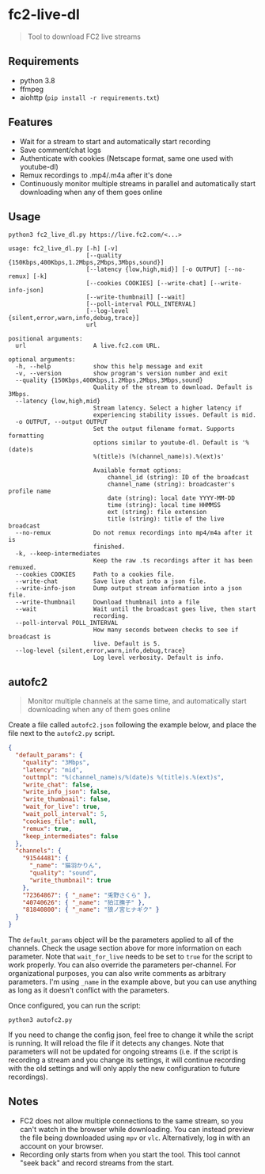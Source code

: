 # fc2-live-dl

> Tool to download FC2 live streams

## Requirements

- python 3.8
- ffmpeg
- aiohttp (`pip install -r requirements.txt`)

## Features

- Wait for a stream to start and automatically start recording
- Save comment/chat logs
- Authenticate with cookies (Netscape format, same one used with youtube-dl)
- Remux recordings to .mp4/.m4a after it's done
- Continuously monitor multiple streams in parallel and automatically start downloading when any of them goes online

## Usage

```
python3 fc2_live_dl.py https://live.fc2.com/<...>
```

```
usage: fc2_live_dl.py [-h] [-v]
                      [--quality {150Kbps,400Kbps,1.2Mbps,2Mbps,3Mbps,sound}]
                      [--latency {low,high,mid}] [-o OUTPUT] [--no-remux] [-k]
                      [--cookies COOKIES] [--write-chat] [--write-info-json]
                      [--write-thumbnail] [--wait]
                      [--poll-interval POLL_INTERVAL]
                      [--log-level {silent,error,warn,info,debug,trace}]
                      url

positional arguments:
  url                   A live.fc2.com URL.

optional arguments:
  -h, --help            show this help message and exit
  -v, --version         show program's version number and exit
  --quality {150Kbps,400Kbps,1.2Mbps,2Mbps,3Mbps,sound}
                        Quality of the stream to download. Default is 3Mbps.
  --latency {low,high,mid}
                        Stream latency. Select a higher latency if
                        experiencing stability issues. Default is mid.
  -o OUTPUT, --output OUTPUT
                        Set the output filename format. Supports formatting
                        options similar to youtube-dl. Default is '%(date)s
                        %(title)s (%(channel_name)s).%(ext)s'
                        
                        Available format options:
                            channel_id (string): ID of the broadcast
                            channel_name (string): broadcaster's profile name
                            date (string): local date YYYY-MM-DD
                            time (string): local time HHMMSS
                            ext (string): file extension
                            title (string): title of the live broadcast
  --no-remux            Do not remux recordings into mp4/m4a after it is
                        finished.
  -k, --keep-intermediates
                        Keep the raw .ts recordings after it has been remuxed.
  --cookies COOKIES     Path to a cookies file.
  --write-chat          Save live chat into a json file.
  --write-info-json     Dump output stream information into a json file.
  --write-thumbnail     Download thumbnail into a file
  --wait                Wait until the broadcast goes live, then start
                        recording.
  --poll-interval POLL_INTERVAL
                        How many seconds between checks to see if broadcast is
                        live. Default is 5.
  --log-level {silent,error,warn,info,debug,trace}
                        Log level verbosity. Default is info.
```

## autofc2

> Monitor multiple channels at the same time, and automatically start downloading when any of them goes online

Create a file called `autofc2.json` following the example below, and place the file next to the `autofc2.py` script.

```json
{
  "default_params": {
    "quality": "3Mbps",
    "latency": "mid",
    "outtmpl": "%(channel_name)s/%(date)s %(title)s.%(ext)s",
    "write_chat": false,
    "write_info_json": false,
    "write_thumbnail": false,
    "wait_for_live": true,
    "wait_poll_interval": 5,
    "cookies_file": null,
    "remux": true,
    "keep_intermediates": false
  },
  "channels": {
    "91544481": {
      "_name": "猫羽かりん",
      "quality": "sound",
      "write_thumbnail": true
    },
    "72364867": { "_name": "兎野さくら" },
    "40740626": { "_name": "狛江撫子" },
    "81840800": { "_name": "狼ノ宮ヒナギク" }
  }
}
```

The `default_params` object will be the parameters applied to all of the channels. Check the usage section above for more information on each parameter. Note that `wait_for_live` needs to be set to `true` for the script to work properly. You can also override the parameters per-channel. For organizational purposes, you can also write comments as arbitrary parameters. I'm using `_name` in the example above, but you can use anything as long as it doesn't conflict with the parameters.

Once configured, you can run the script:

```
python3 autofc2.py
```

If you need to change the config json, feel free to change it while the script is running. It will reload the file if it detects any changes. Note that parameters will not be updated for ongoing streams (i.e. if the script is recording a stream and you change its settings, it will continue recording with the old settings and will only apply the new configuration to future recordings).

## Notes

- FC2 does not allow multiple connections to the same stream, so you can't watch in the browser while downloading. You can instead preview the file being downloaded using `mpv` or `vlc`. Alternatively, log in with an account on your browser.
- Recording only starts from when you start the tool. This tool cannot "seek back" and record streams from the start.
